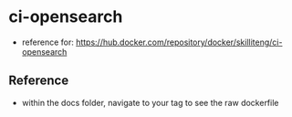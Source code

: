 # ci-opensearch
- reference for: https://hub.docker.com/repository/docker/skilliteng/ci-opensearch
## Reference
- within the docs folder, navigate to your tag to see the raw dockerfile
